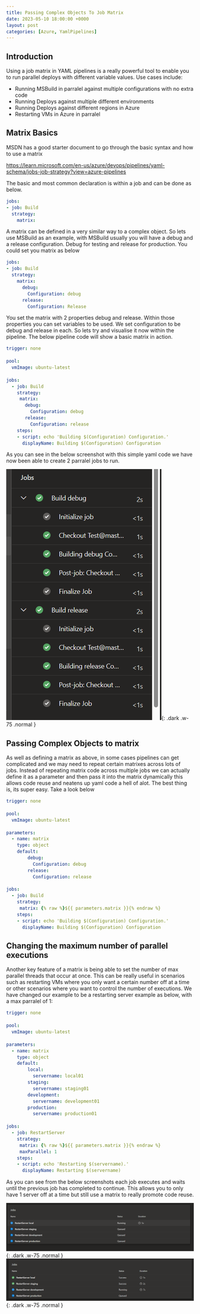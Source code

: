 ```yaml
---
title: Passing Complex Objects To Job Matrix
date: 2023-05-10 18:00:00 +0000
layout: post
categories: [Azure, YamlPipelines]
---
```

## Introduction
Using a job matrix in YAML pipelines is a really powerful tool to enable you to run parallel deploys with different variable values. Use cases include:
- Running MSBuild in parralel against multiple configurations with no extra code
- Running Deploys against multiple different environments 
- Running Deploys against different regions in Azure
- Restarting VMs in Azure in parralel

## Matrix Basics
MSDN has a good starter document to go through the basic syntax and how to use a matrix

<https://learn.microsoft.com/en-us/azure/devops/pipelines/yaml-schema/jobs-job-strategy?view=azure-pipelines>

The basic and most common declaration is within a job and can be done as below. 
```yaml
jobs:
- job: Build
  strategy:
    matrix:
```

A matrix can be defined in a very similar way to a complex object. So lets use MSBuild as an example, with MSBuild usually you will have a debug and a release configuration. Debug for testing and release for production. You could set you matrix as below

```yaml
jobs:
- job: Build
  strategy:
    matrix:
      debug:
        Configuration: debug
      release:
        Configuration: Release
```

You set the matrix with 2 properties debug and release. Within those properties you can set variables to be used. We set configuration to be debug and release in each. So lets try and visualise it now within the pipeline. The below pipeline code will show a basic matrix in action.

```yaml
trigger: none

pool:
  vmImage: ubuntu-latest

jobs:
  - job: Build 
    strategy:
     matrix: 
       debug:
         Configuration: debug
       release:
         Configuration: release
    steps:
    - script: echo 'Building $(Configuration) Configuration.'
      displayName: Building $(Configuration) Configuration
```
As you can see in the below screenshot with this simple yaml code we have now been able to create 2 parralel jobs to run.

![MatrixExample](/assets/images/MatrixExample.png){: .dark .w-75 .normal }

## Passing Complex Objects to matrix
As well as defining a matrix as above, in some cases pipelines can get complicated and we may need to repeat certain matrixes across lots of jobs. Instead of repeating matrix code across multiple jobs we can actually define it as a parameter and then pass it into the matrix dynamically this allows code reuse and neatens up yaml code a hell of alot. The best thing is, its super easy. Take a look below

```yaml
trigger: none

pool:
  vmImage: ubuntu-latest

parameters:
  - name: matrix
    type: object
    default:
        debug:
          Configuration: debug
        release:
          Configuration: release

jobs:
  - job: Build 
    strategy:
     matrix: {% raw %}${{ parameters.matrix }}{% endraw %}
    steps:
    - script: echo 'Building $(Configuration) Configuration.'
      displayName: Building $(Configuration) Configuration
```

## Changing the maximum number of parallel executions 
Another key feature of a matrix is being able to set the number of max parallel threads that occur at once. This can be really useful in scenarios such as restarting VMs where you only want a certain number off at a time or other scenarios where you want to control the number of executions. We have changed our example to be a restarting server example as below, with a max parralel of 1:

```yaml
trigger: none

pool:
  vmImage: ubuntu-latest

parameters:
  - name: matrix
    type: object
    default:
        local:
          servername: local01
        staging:
          servername: staging01
        development:
          servername: development01
        production:
          servername: production01

jobs:
  - job: RestartServer 
    strategy:
     matrix: {% raw %}${{ parameters.matrix }}{% endraw %}
     maxParallel: 1
    steps:
    - script: echo 'Restarting $(servername).'
      displayName: Restarting $(servername)
```
As you can see from the below screenshots each job executes and waits until the previous job has completed to continue. This allows you to only have 1 server off at a time but still use a matrix to really promote code reuse. 

![MatrixExample1](/assets/images/MatrixExample1.png){: .dark .w-75 .normal }
![MatrixExample2](/assets/images/MatrixExample2.png){: .dark .w-75 .normal }

